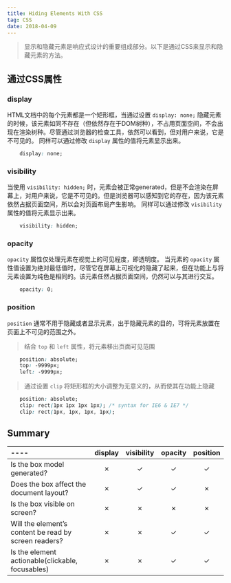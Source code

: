 ```yaml
---
title: Hiding Elements With CSS
tag: CSS
date: 2018-04-09
---
```


> 显示和隐藏元素是响应式设计的重要组成部分。以下是通过CSS来显示和隐藏元素的方法。

通过CSS属性
---

### display

HTML文档中的每个元素都是一个矩形框，当通过设置 `display: none;` 隐藏元素的时候，该元素如同不存在（但依然存在于DOM树种），不占用页面空间，不会出现在渲染树种。尽管通过浏览器的检查工具，依然可以看到，但对用户来说，它是不可见的。
同样可以通过修改 `display` 属性的值将元素显示出来。

```css
    display: none;
```

<!-- More -->

### visibility

当使用 `visibility: hidden;` 时，元素会被正常generated，但是不会渲染在屏幕上，对用户来说，它是不可见的。但是浏览器可以感知到它的存在，因为该元素依然占据页面空间，所以会对页面布局产生影响。
同样可以通过修改 `visibility` 属性的值将元素显示出来。

```css
    visibility: hidden;
```

### opacity

`opacity` 属性仅处理元素在视觉上的可见程度，即透明度。
当元素的 `opacity` 属性值设置为绝对最低值时，尽管它在屏幕上可视化的隐藏了起来，但在功能上与将元素设置为纯色是相同的。该元素任然占据页面空间，仍然可以与其进行交互。

```css
    opacity: 0;
```

### position

`position` 通常不用于隐藏或者显示元素，出于隐藏元素的目的，可将元素放置在页面上不可见的范围之外。

> 结合 `top` 和 `left` 属性，将元素移出页面可见范围

```css
    position: absolute;
    top: -9999px;
    left: -9999px;
```

> 通过设置 `clip` 将矩形框的大小调整为无意义的，从而使其在功能上隐藏

```css
    position: absolute;
    clip: rect(1px 1px 1px 1px); /* syntax for IE6 & IE7 */
    clip: rect(1px, 1px, 1px, 1px);
```

Summary
---

| ---- | display | visibility | opacity | position |
| :--- | :-----: | :--------: | :-----: | :------: |
| Is the box model generated? | ✗ | ✓ | ✓ | ✓ |
| Does the box affect the document layout? | ✗ | ✓ | ✓| ✗ |
| Is the box visible on screen? | ✗ | ✗ | ✗ | ✗ |
| Will the element’s content be read by screen readers? | ✗ | ✗ | ✓ | ✓ |
| Is the element actionable(clickable, focusables) | ✗ | ✗ | ✓ | ✓ |